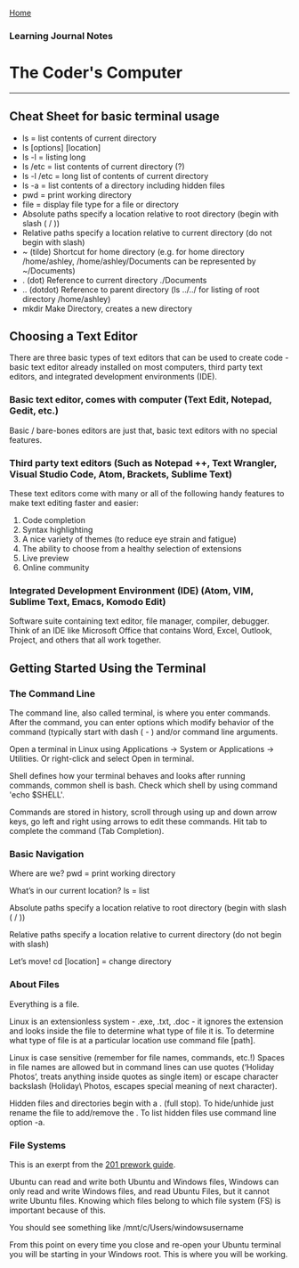 [Home](README.md)
### Learning Journal Notes
# The Coder's Computer
---

## Cheat Sheet for basic terminal usage
   * ls = list contents of current directory
   * ls [options] [location] 
   * ls -l = listing long
   * ls /etc = list contents of current directory (?)
   * ls -l /etc = long list of contents of current directory
   * ls -a = list contents of a directory including hidden files
   * pwd = print working directory
   * file = display file type for a file or directory
   * Absolute paths specify a location relative to root directory (begin with slash ( / ))
   * Relative paths specify a location relative to current directory (do not begin with slash)
   * ~ (tilde) Shortcut for home directory 
      (e.g. for home directory /home/ashley, /home/ashley/Documents can be represented by ~/Documents)
   * . (dot) Reference to current directory ./Documents
   * .. (dotdot) Reference to parent directory (ls ../../ for listing of root directory /home/ashley)
   * mkdir Make Directory, creates a new directory

## Choosing a Text Editor
There are three basic types of text editors that can be used to create code - basic text editor already installed on most computers, third party text editors, and integrated development environments (IDE). 

### Basic text editor, comes with computer (Text Edit, Notepad, Gedit, etc.) 
Basic / bare-bones editors are just that, basic text editors with no special features.

### Third party text editors (Such as Notepad ++, Text Wrangler, Visual Studio Code, Atom, Brackets, Sublime Text)
These text editors come with many or all of the following handy features to make text editing faster and easier:
   1. Code completion
   2. Syntax highlighting
   3. A nice variety of themes (to reduce eye strain and fatigue)
   4. The ability to choose from a healthy selection of extensions
   5. Live preview
   6. Online community

### Integrated Development Environment (IDE) (Atom, VIM, Sublime Text, Emacs, Komodo Edit)
Software suite containing text editor, file manager, compiler, debugger. Think of an IDE like Microsoft Office that contains Word, Excel, Outlook, Project, and others that all work together.

## Getting Started Using the Terminal

### The Command Line
The command line, also called terminal, is where you enter commands. After the command, you can enter options which modify behavior of the command (typically start with dash ( - ) and/or command line arguments.

Open a terminal in Linux using Applications -> System or Applications -> Utilities. Or right-click and select Open in terminal.

Shell defines how your terminal behaves and looks after running commands, common shell is bash. Check which shell by using command 'echo $SHELL'.

Commands are stored in history, scroll through using up and down arrow keys, go left and right using arrows to edit these commands. Hit tab to complete the command (Tab Completion).

### Basic Navigation
Where are we? pwd = print working directory

What’s in our current location? ls = list

Absolute paths specify a location relative to root directory (begin with slash ( / ))


Relative paths specify a location relative to current directory (do not begin with slash)

Let’s move! cd [location] = change directory

### About Files
Everything is a file.

Linux is an extensionless system - .exe, .txt, .doc - it ignores the extension and looks inside the file to determine what type of file it is. To determine what type of file is at a particular location use command file [path].

Linux is case sensitive (remember for file names, commands, etc.!) Spaces in file names are allowed but in command lines can use quotes (‘Holiday Photos’, treats anything inside quotes as single item) or escape character backslash (Holiday\ Photos, escapes special meaning of next character).

Hidden files and directories begin with a . (full stop). To hide/unhide just rename the file to add/remove the . To list hidden files use command line option -a.

### File Systems
This is an exerpt from the [201 prework guide](https://codefellows.github.io/code-201-prework/prework/windows/02_WSL_Ubuntu_setup.html).

Ubuntu can read and write both Ubuntu and Windows files, Windows can only read and write Windows files, and read Ubuntu Files, but it cannot write Ubuntu files. Knowing which files belong to which file system (FS) is important because of this.

You should see something like /mnt/c/Users/windowsusername

From this point on every time you close and re-open your Ubuntu terminal you will be starting in your Windows root. This is where you will be working.

